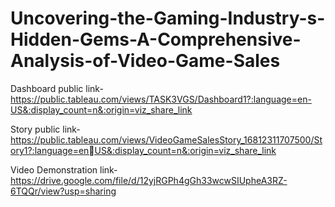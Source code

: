 # Uncovering-the-Gaming-Industry-s-Hidden-Gems-A-Comprehensive-Analysis-of-Video-Game-Sales

Dashboard public link- https://public.tableau.com/views/TASK3VGS/Dashboard1?:language=en-US&:display_count=n&:origin=viz_share_link

Story public link- https://public.tableau.com/views/VideoGameSalesStory_16812311707500/Story1?:language=enUS&:display_count=n&:origin=viz_share_link

Video Demonstration link- https://drive.google.com/file/d/12yjRGPh4gGh33wcwSIUpheA3RZ-6TQQr/view?usp=sharing
